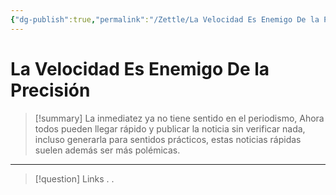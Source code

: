 ```yaml
---
{"dg-publish":true,"permalink":"/Zettle/La Velocidad Es Enemigo De la Precisión/","title":"La Velocidad Es Enemigo De la Precisión","tags":["ZeType/Idea",""],"created":"2023-09-05T07:30:44.781-05:00","updated":"2023-09-25T12:37:13.186-05:00"}
---
```



# La Velocidad Es Enemigo De la Precisión

> [!summary] 
> La inmediatez ya no tiene sentido en el periodismo, Ahora todos pueden llegar rápido y publicar la noticia sin verificar nada, incluso generarla para sentidos prácticos, estas noticias rápidas suelen además ser más polémicas.

- - - 
> [!question] Links
> .
> .
